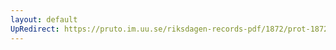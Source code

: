 ```yaml
---
layout: default
UpRedirect: https://pruto.im.uu.se/riksdagen-records-pdf/1872/prot-1872--ak--125/prot-1872--ak--125_002.pdf
---
```

